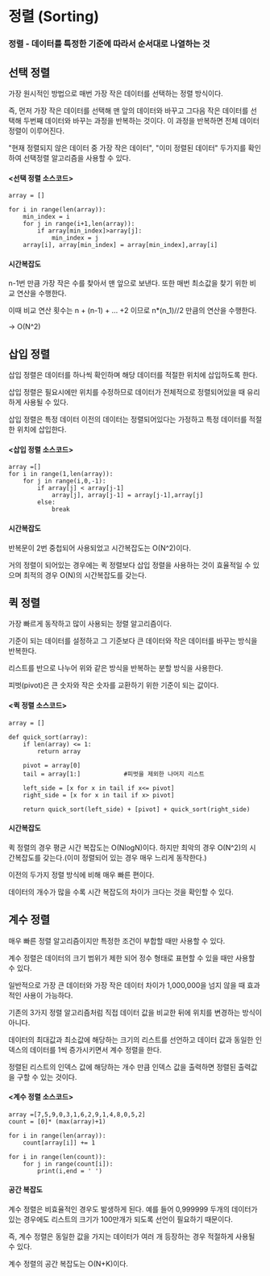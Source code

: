 # 정렬 (Sorting)

### 정렬 - 데이터를 특정한 기준에 따라서 순서대로 나열하는 것

## 선택 정렬
가장 원시적인 방법으로 매번 가장 작은 데이터를 선택하는 정렬 방식이다.


즉, 먼저 가장 작은 데이터를 선택해 맨 앞의 데이터와 바꾸고 그다음 작은 데이터를 선택해 두번째 데이터와 바꾸는 과정을 반복하는 것이다.
이 과정을 반복하면 전체 데이터 정렬이 이루어진다.


"현재 정렬되지 않은 데이터 중 가장 작은 데이터", "이미 정렬된 데이터" 두가지를 확인하여 선택정렬 알고리즘을 사용할 수 있다.

#### <선택 정렬 소스코드>

    array = []

    for i in range(len(array)):
        min_index = i
        for j in range(i+1,len(array)):
            if array[min_index]>array[j]:
                min_index = j
        array[i], array[min_index] = array[min_index],array[i]

#### 시간복잡도
n-1번 만큼 가장 작은 수를 찾아서 맨 앞으로 보낸다. 또한 매번 최소값을 찾기 위한 비교 연산을 수행한다.


이때 비교 연산 횟수는 n + (n-1) + ... +2 이므로 n*(n_1)//2 만큼의 연산을 수행한다.


-> O(N^2)

## 삽입 정렬
삽입 정렬은 데이터를 하나씩 확인하며 해당 데이터를 적절한 위치에 삽입하도록 한다.


삽입 정렬은 필요시에만 위치를 수정하므로 데이터가 전체적으로 정렬되어있을 때 유리하게 사용될 수 있다.


삽입 정렬은 특정 데이터 이전의 데이터는 정렬되어있다는 가정하고 특정 데이터를 적절한 위치에 삽입한다.

#### <삽입 정렬 소스코드>

    array =[]
    for i in range(1,len(array)):
        for j in range(i,0,-1):
            if array[j] < array[j-1]
                array[j], array[j-1] = array[j-1],array[j]
            else:
                break

#### 시간복잡도
반복문이 2번 중첩되어 사용되었고 시간복잡도는 O(N^2)이다.


거의 정렬이 되어있는 경우에는 퀵 정렬보다 삽입 정렬을 사용하는 것이 효율적일 수 있으며 최적의 경우 O(N)의 시간복잡도를 갖는다.

## 퀵 정렬
가장 빠르게 동작하고 많이 사용되는 정렬 알고리즘이다.


기준이 되는 데이터를 설정하고 그 기준보다 큰 데이터와 작은 데이터를 바꾸는 방식을 반복한다.


리스트를 반으로 나누어 위와 같은 방식을 반복하는 분할 방식을 사용한다.


피벗(pivot)은 큰 숫자와 작은 숫자를 교환하기 위한 기준이 되는 값이다.

#### <퀵 정렬 소스코드>

    array = []

    def quick_sort(array):
        if len(array) <= 1:
            return array

        pivot = array[0]
        tail = array[1:]            #피벗을 제외한 나머지 리스트

        left_side = [x for x in tail if x<= pivot]
        right_side = [x for x in tail if x> pivot]

        return quick_sort(left_side) + [pivot] + quick_sort(right_side)
    
#### 시간복잡도
퀵 정렬의 경우 평균 시간 복잡도는 O(NlogN)이다. 하지만 최악의 경우 O(N^2)의 시간복잡도를 갖는다.(이미 정렬되어 있는 경우 매우 느리게 동작한다.)


이전의 두가지 정렬 방식에 비해 매우 빠른 편이다.


데이터의 개수가 많을 수록 시간 복잡도의 차이가 크다는 것을 확인할 수 있다.

## 계수 정렬
매우 빠른 정렬 알고리즘이지만 특정한 조건이 부합할 때만 사용할 수 있다.


계수 정렬은 데이터의 크기 범위가 제한 되어 정수 형태로 표현할 수 있을 때만 사용할 수 있다.


일반적으로 가장 큰 데이터와 가장 작은 데이터 차이가 1,000,000을 넘지 않을 때 효과적인 사용이 가능하다.


기존의 3가지 정렬 알고리즘처럼 직접 데이터 값을 비교한 뒤에 위치를 변경하는 방식이 아니다.


데이터의 최대값과 최소값에 해당하는 크기의 리스트를 선언하고 데이터 값과 동일한 인덱스의 데이터를 1씩 증가시키면서 계수 정렬을 한다.


정렬된 리스트의 인덱스 값에 해당하는 개수 만큼 인덱스 값을 출력하면 정렬된 출력값을 구할 수 있는 것이다.

#### <계수 정렬 소스코드>

    array =[7,5,9,0,3,1,6,2,9,1,4,8,0,5,2]
    count = [0]* (max(array)+1)

    for i in range(len(array)):
        count[array[i]] += 1

    for i in range(len(count)):
        for j in range(count[i]):
            print(i,end = ' ')

#### 공간 복잡도
계수 정렬은 비효율적인 경우도 발생하게 된다. 예를 들어 0,999999 두개의 데이터가 있는 경우에도 리스트의 크기가 100만개가 되도록 선언이 필요하기 때문이다.

즉, 계수 정렬은 동일한 값을 가지는 데이터가 여러 개 등장하는 경우 적절하게 사용될 수 있다.

계수 정렬의 공간 복잡도는 O(N+K)이다.